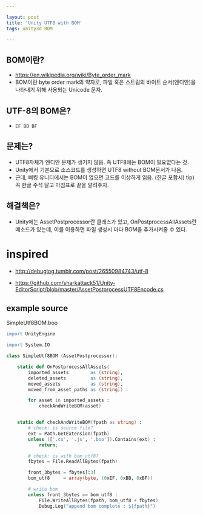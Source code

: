 ```yaml
---

layout: post
title: 'Unity UTF8 with BOM'
tags: unity3d BOM

---
```



## BOM이란?
* https://en.wikipedia.org/wiki/Byte_order_mark
* BOM이란 byte order mark의 약자로, 파일 혹은 스트림의 바이트 순서(엔디안)을 나타내기 위해 사용되는 Unicode 문자.

## UTF-8의 BOM은?
* `EF BB BF`

## 문제는?
* UTF8자체가 엔디안 문제가 생기지 않음. 즉 UTF8에는 BOM이 필요없다는 것.
* Unity에서 기본으로 소스코드를 생성하면 UTF8 without BOM문서가 나옴.
* 근데, 뻐킹 유니티에서는 BOM이 없으면 코드를 이상하게 읽음. (한글 포함시)
tip) 꼭 한글 주석 달고 마침표로 끝을 알려주자.

## 해결책은?
* Unity에는 AssetPostprocessor란 클래스가 있고, OnPostprocessAllAssets란 메소드가 있는데, 이를 이용하면 파일 생성시 마다 BOM을 추가시켜줄 수 있다.

# inspired
* http://debuglog.tumblr.com/post/26550984743/utf-8
 - https://github.com/sharkattack51/Unity-EditorScript/blob/master/AssetPostprocessUTF8Encode.cs

## example source

SimpleUtf8BOM.boo

```boo
import UnityEngine

import System.IO

class SimpleUtf8BOM (AssetPostprocessor):

	static def OnPostprocessAllAssets(
		imported_assets        as (string),
		deleted_assets         as (string),
		moved_assets           as (string),
		moved_from_asset_paths as (string)) :

		for asset in imported_assets :
			checkAndWriteBOM(asset)


	static def checkAndWriteBOM(fpath as string) :
		# check: is source file?
		ext = Path.GetExtension(fpath)
		unless (['.cs', '.js', '.boo']).Contains(ext) :
			return;

		# check: is with bom_utf8?
		fbytes = File.ReadAllBytes(fpath)

		front_3bytes = fbytes[:3]
		bom_utf8     = array(byte, (0xEF, 0xBB, 0xBF))

		# write bom
		unless front_3bytes == bom_utf8 :
			File.WriteAllBytes(fpath, bom_utf8 + fbytes)
			Debug.Log("append bom complete : ${fpath}")
```
